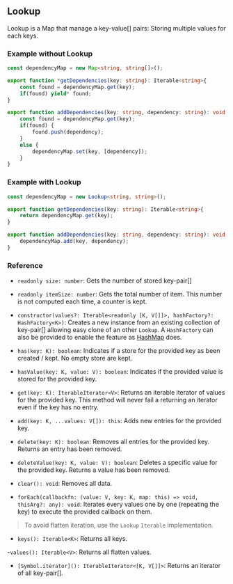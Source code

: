 
## Lookup

Lookup is a Map that manage a key-value[] pairs: Storing multiple values for each keys.

### Example without Lookup

````typescript
const dependencyMap = new Map<string, string[]>();

export function *getDependencies(key: string): Iterable<string>{
    const found = dependencyMap.get(key);
    if(found) yield* found;
}

export function addDependencies(key: string, dependency: string): void {
    const found = dependencyMap.get(key);
    if(found) {
        found.push(dependency);
    }
    else {
        dependencyMap.set(key, [dependency]);
    }
}
````

### Example with Lookup

````typescript
const dependencyMap = new Lookup<string, string>();

export function getDependencies(key: string): Iterable<string>{
    return dependencyMap.get(key);
}

export function addDependencies(key: string, dependency: string): void {
    dependencyMap.add(key, dependency);
}
````


### Reference
- `readonly size: number`:
Gets the number of stored key-pair[]

- `readonly itemSize: number`: 
Gets the total number of item. This number is not computed each time, a counter is kept.

- `constructor(values?: Iterable<readonly [K, V[]]>, hashFactory?: HashFactory<K>)`: 
Creates a new instance from an existing collection of key-pair[] allowing easy clone of an other `Lookup`.
A `HashFactory` can also be provided to enable the feature as [HashMap](./hash-map.md) does.

- `has(key: K): boolean`: 
Indicates if a store for the provided key as been created / kept. No empty store are kept.

- `hasValue(key: K, value: V): boolean`: 
Indicates if the provided value is stored for the provided key.

- `get(key: K): IterableIterator<V>`:
Returns an iterable iterator of values for the provided key. This method will never fail a returning an iterator even if the key has no entry.

- `add(key: K, ...values: V[]): this`:
Adds new entries for the provided key.

- `delete(key: K): boolean`:
Removes all entries for the provided key. Returns an entry has been removed.

- `deleteValue(key: K, value: V): boolean`:
Deletes a specific value for the provided key. Returns a value has been removed.

- `clear(): void`:
Removes all data.

- `forEach(callbackfn: (value: V, key: K, map: this) => void, thisArg?: any): void`:
Iterates every values one by one (repeating the key) to execute the provided callback on them.

> To avoid flatten iteration, use the `Lookup` `Iterable` implementation.

- `keys(): Iterable<K>`:
Returns all keys.

-`values(): Iterable<V>`:
Returns all flatten values.

- `[Symbol.iterator](): IterableIterator<[K, V[]]>`:
Returns an iterator of all key-pair[].
